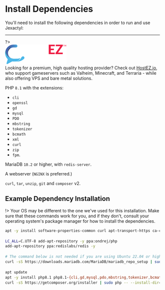 # Install Dependencies
You'll need to install the following dependencies in order to run and use Jexactyl:

***

?>
<br />
![HostEZ logo](../../../public/images/hostez.png)
<br />
Looking for a premium, high quality hosting provider? Check out [HostEZ.io](https://hostez.io),
who support gameservers such as Valheim, Minecraft, and Terraria - while also offering VPS and bare metal solutions.

PHP `8.1` with the extensions:
- `cli`
- `openssl`
- `gd`
- `mysql`
- `PDO`
- `mbstring`
- `tokenizer`
- `bcmath`
- `xml`
- `curl`
- `zip`
- `fpm`.

MariaDB `10.2` or higher, with `redis-server`.

A webserver (`NGINX` is preferred.)

`curl`, `tar`, `unzip`, `git` and `composer` v2.

## Example Dependency Installation

!> Your OS may be different to the one we've used for this installation.
Make sure that these commands work for you, and if they don't, consult
your operating system's package manager for how to install the dependencies.

```bash
apt -y install software-properties-common curl apt-transport-https ca-certificates gnupg

LC_ALL=C.UTF-8 add-apt-repository -y ppa:ondrej/php
add-apt-repository ppa:redislabs/redis -y

# The command below is not needed if you are using Ubuntu 22.04 or higher.
curl -sS https://downloads.mariadb.com/MariaDB/mariadb_repo_setup | sudo bash

apt update
apt -y install php8.1 php8.1-{cli,gd,mysql,pdo,mbstring,tokenizer,bcmath,xml,fpm,curl,zip} mariadb-server nginx tar unzip git redis-server
curl -sS https://getcomposer.org/installer | sudo php -- --install-dir=/usr/local/bin --filename=composer
```
